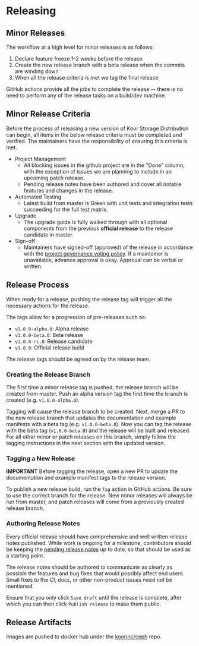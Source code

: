 # Releasing

## Minor Releases

The workflow at a high level for minor releases is as follows:

1. Declare feature freeze 1-2 weeks before the release
2. Create the new release branch with a beta release when the commits are winding down
3. When all the release criteria is met we tag the final release

GitHub actions provide all the jobs to complete the release -- there is no need to perform any of the release tasks on a build/dev machine.

## Minor Release Criteria

Before the process of releasing a new version of Koor Storage Distribution can begin, all items in the below release criteria must be completed and verified.
The maintainers have the responsibility of ensuring this criteria is met.

* Project Management
  * All blocking issues in the github project are in the "Done" column, with the exception of issues we are planning to include in an upcoming patch release.
  * Pending release notes have been authored and cover all notable features and changes in the release.
* Automated Testing
  * Latest build from master is Green with unit tests and integration tests succeeding for the full test matrix.
* Upgrade
  * The upgrade guide is fully walked through with all optional components from the previous **official release** to the release candidate in master.
* Sign-off
  * Maintainers have signed-off (approved) of the release in accordance with the [project governance voting policy](/GOVERNANCE.md#conflict-resolution-and-voting). If a maintainer is unavailable, advance approval is okay.  Approval can be verbal or written.

## Release Process

When ready for a release, pushing the release tag will trigger all the necessary actions for the release.

The tags allow for a progression of pre-releases such as:

* `v1.0.0-alpha.0`: Alpha release
* `v1.0.0-beta.0`: Beta release
* `v1.0.0-rc.0`: Release candidate
* `v1.0.0`: Official release build

The release tags should be agreed on by the release team.

### Creating the Release Branch

The first time a minor release tag is pushed, the release branch will be created from master.
Push an alpha version tag the first time the branch is created (e.g. `v1.0.0-alpha.0`).

Tagging will cause the release branch to be created. Next, merge a PR to the new release branch
that updates the documentation and example manifests with a beta tag (e.g. `v1.0.0-beta.0`).
Now you can tag the release with the beta tag (`v1.0.0-beta.0`) and the release will be built and released.
For all other minor or patch releases on this branch, simply follow the tagging instructions
in the next section with the updated version.

### Tagging a New Release

**IMPORTANT** Before tagging the release, open a new PR to update the documentation and example manifest tags to the release version.

To publish a new release build, run the `Tag` action in GitHub actions. Be sure to use the correct branch for the
release. New minor releases will always be run from master, and patch releases will come from a
previously created release branch.

### Authoring Release Notes

Every official release should have comprehensive and well written release notes published.
While work is ongoing for a milestone, contributors should be keeping the [pending release notes](/PendingReleaseNotes.md) up to date, so that should be used as a starting point.

The release notes should be authored to communicate as clearly as possible the features and bug
fixes that would possibly affect end users. Small fixes to the CI, docs, or other non-product
issues need not be mentioned.

Ensure that you only click `Save draft` until the release is complete, after which you can then click `Publish release` to make them public.

## Release Artifacts

Images are pushed to docker hub under the [koorinc/ceph](https://hub.docker.com/r/koorinc/ceph/tags/) repo.

